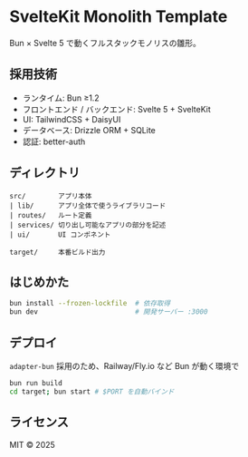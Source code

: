 # SvelteKit Monolith Template

Bun × Svelte 5 で動くフルスタックモノリスの雛形。

## 採用技術

- ランタイム: Bun ≥1.2
- フロントエンド / バックエンド: Svelte 5 + SvelteKit
- UI: TailwindCSS + DaisyUI
- データベース: Drizzle ORM + SQLite
- 認証: better-auth

## ディレクトリ

```
src/        アプリ本体
| lib/      アプリ全体で使うライブラリコード
| routes/   ルート定義
| services/ 切り出し可能なアプリの部分を記述
| ui/       UI コンポネント

target/     本番ビルド出力
```

## はじめかた

```bash
bun install --frozen-lockfile  # 依存取得
bun dev                        # 開発サーバー :3000
```

## デプロイ

`adapter-bun` 採用のため、Railway/Fly.io など Bun が動く環境で

```bash
bun run build
cd target; bun start # $PORT を自動バインド
```

## ライセンス

MIT © 2025
